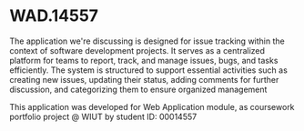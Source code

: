 ﻿# WAD.14557

The application we're discussing is designed for issue tracking within the context of software development projects. It serves as a centralized platform for teams to report, track, and manage issues, bugs, and tasks efficiently. The system is structured to support essential activities such as creating new issues, updating their status, adding comments for further discussion, and categorizing them to ensure organized management

This application was developed for Web
Application module, as coursework portfolio project @ WIUT by student ID: 00014557
